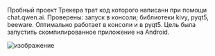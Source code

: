 Пробный проект Трекера трат код которого написанн при помощи chat.qwen.ai. Проверены: запуск в консоли; библиотеки kivy, pyqt5, beeware. Оптимально работает в консоли и в pyqt5. Цель была запустить скомпилированное приложение на Android. 


![изображение](https://github.com/user-attachments/assets/b547b39e-fb3e-4465-ae3a-b0253813ad2e)
